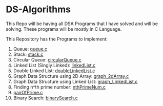 # DS-Algorithms 
This Repo will be having all DSA Programs that I have solved and will be solving. These programs will be mostly in C Language.

This Repository has the Programs to Implement:
1. Queue: [queue.c](https://github.com/manwendra-mm/DS-Algorithms/blob/main/queue.c)
2. Stack: [stack.c](https://github.com/manwendra-mm/DS-Algorithms/blob/main/stack.c)
3. Circular Queue: [circularQueue.c](https://github.com/manwendra-mm/DS-Algorithms/blob/main/circularQueue.c)
4. Linked List (Singly Linked): [linkedList.c](https://github.com/manwendra-mm/DS-Algorithms/blob/main/linkedList.c)
5. Double Linked List: [doubleLinkedList.c](https://github.com/manwendra-mm/DS-Algorithms/blob/main/doubleLinkedList.c)
6. Graph Data Structure using 2D Array: [graph_2dArray.c](https://github.com/manwendra-mm/DS-Algorithms/blob/main/graph_2dArray.c)
7. Graph Data Structure using Linked List: [graph_LinkedList.c](https://github.com/manwendra-mm/DS-Algorithms/blob/main/graph_LinkedList.c)
8. Finding n^th prime number: [nthPrimeNum.c](https://github.com/manwendra-mm/DS-Algorithms/blob/main/nthPrimeNum.c)
9. [pairOfPrime.c](https://github.com/manwendra-mm/DS-Algorithms/blob/main/pairOfPrime.c)
10. Binary Search: [binarySearch.c](https://github.com/manwendra-mm/DS-Algorithms/blob/main/binarySearch.c)


